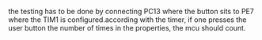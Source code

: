 ﻿the testing has to be done by connecting PC13 where the button sits to PE7 where the TIM1 is configured.according with the timer, if one presses the user button the number of times in the properties, the mcu should count.
